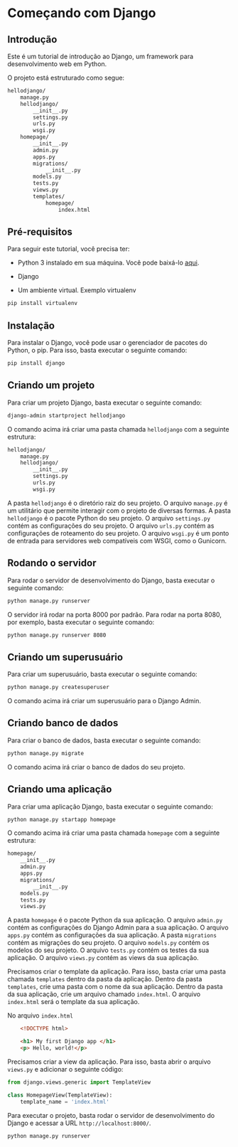 # Começando com Django 


## Introdução

Este é um tutorial de introdução ao Django, um framework para desenvolvimento web em Python.

O projeto está estruturado como segue: 

```bash
hellodjango/
    manage.py
    hellodjango/
        __init__.py
        settings.py
        urls.py
        wsgi.py
    homepage/
        __init__.py
        admin.py
        apps.py
        migrations/
            __init__.py
        models.py
        tests.py
        views.py
        templates/
            homepage/
                index.html
```

## Pré-requisitos

Para seguir este tutorial, você precisa ter: 

* Python 3 instalado em sua máquina. Você pode baixá-lo [aqui](https://www.python.org/downloads/).

* Django 

* Um ambiente virtual. Exemplo virtualenv

 ```bash
pip install virtualenv

```   



## Instalação

Para instalar o Django, você pode usar o gerenciador de pacotes do Python, o pip. Para isso, basta executar o seguinte comando:

```bash
pip install django
```

## Criando um projeto

Para criar um projeto Django, basta executar o seguinte comando:

```bash
django-admin startproject hellodjango
```

O comando acima irá criar uma pasta chamada `hellodjango` com a seguinte estrutura:

```bash
hellodjango/
    manage.py
    hellodjango/
        __init__.py
        settings.py
        urls.py
        wsgi.py
```

A pasta `hellodjango` é o diretório raiz do seu projeto. O arquivo `manage.py` é um utilitário que permite interagir com o projeto de diversas formas. A pasta `hellodjango` é o pacote Python do seu projeto. O arquivo `settings.py` contém as configurações do seu projeto. O arquivo `urls.py` contém as configurações de roteamento do seu projeto. O arquivo `wsgi.py` é um ponto de entrada para servidores web compatíveis com WSGI, como o Gunicorn.

## Rodando o servidor

Para rodar o servidor de desenvolvimento do Django, basta executar o seguinte comando:

```bash
python manage.py runserver
```

O servidor irá rodar na porta 8000 por padrão. Para rodar na porta 8080, por exemplo, basta executar o seguinte comando:

```bash
python manage.py runserver 8080
```

## Criando um superusuário

Para criar um superusuário, basta executar o seguinte comando:

```bash
python manage.py createsuperuser
```

O comando acima irá criar um superusuário para o Django Admin.

## Criando banco de dados

Para criar o banco de dados, basta executar o seguinte comando:

```bash
python manage.py migrate
```

O comando acima irá criar o banco de dados do seu projeto.


## Criando uma aplicação

Para criar uma aplicação Django, basta executar o seguinte comando:

```bash
python manage.py startapp homepage
```

O comando acima irá criar uma pasta chamada `homepage` com a seguinte estrutura:

```bash
homepage/
    __init__.py
    admin.py
    apps.py
    migrations/
        __init__.py
    models.py
    tests.py
    views.py
```

A pasta `homepage` é o pacote Python da sua aplicação. O arquivo `admin.py` contém as configurações do Django Admin para a sua aplicação. O arquivo `apps.py` contém as configurações da sua aplicação. A pasta `migrations` contém as migrações do seu projeto. O arquivo `models.py` contém os modelos do seu projeto. O arquivo `tests.py` contém os testes da sua aplicação. O arquivo `views.py` contém as views da sua aplicação.

Precisamos criar o template da aplicação. Para isso, basta criar uma pasta chamada `templates` dentro da pasta da aplicação. Dentro da pasta `templates`, crie uma pasta com o nome da sua aplicação. Dentro da pasta da sua aplicação, crie um arquivo chamado `index.html`. O arquivo `index.html` será o template da sua aplicação.

No arquivo `index.html`
    
```html
    <!DOCTYPE html>

    <h1> My first Django app </h1>
    <p> Hello, world!</p>
```

Precisamos criar a view da aplicação. Para isso, basta abrir o arquivo `views.py` e adicionar o seguinte código:

```python
from django.views.generic import TemplateView

class HomepageView(TemplateView): 
    template_name = 'index.html'

```

Para executar o projeto, basta rodar o servidor de desenvolvimento do Django e acessar a URL `http://localhost:8000/`.



```bash
python manage.py runserver
```




